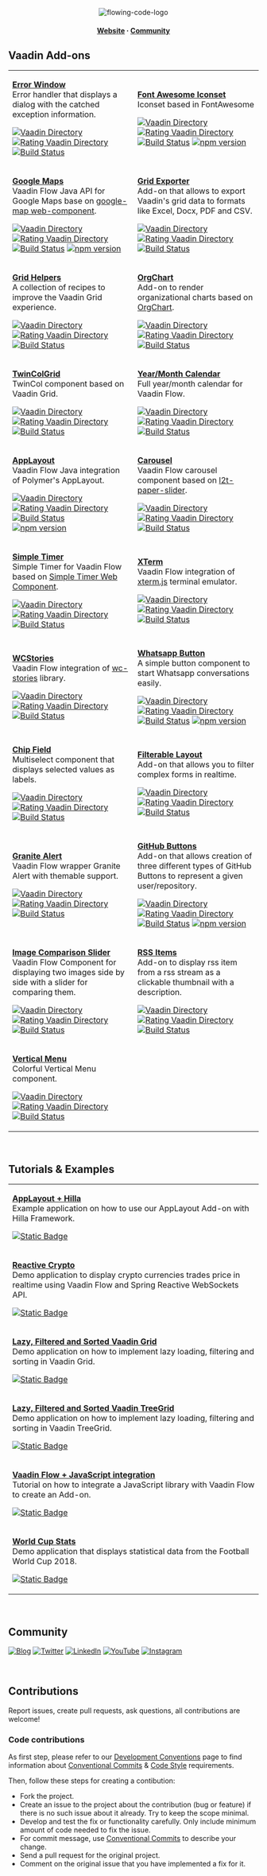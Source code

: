 <div align="center">

![flowing-code-logo](https://github.com/FlowingCode/.github/assets/30666649/f1adf7fc-8cea-4f19-9193-010b267efcc1)

#### [Website](https://www.flowingcode.com) · [Community](#community)

</div>

## Vaadin Add-ons

<table width="100%">
<tr>
  <td width="50%">

  [**Error Window**](https://github.com/FlowingCode/ErrorWindowAddon)  
  Error handler that displays a dialog with the catched exception information.
  
  [![Vaadin Directory](https://img.shields.io/vaadin-directory/v/error-window-add-on)](https://vaadin.com/directory/component/error-window-add-on)
  [![Rating Vaadin Directory](https://img.shields.io/vaadin-directory/star/error-window-add-on)](https://vaadin.com/directory/component/error-window-add-on)
  [![Build Status](https://jenkins.flowingcode.com/job/ErrorWindow-14-addon/badge/icon)](https://jenkins.flowingcode.com/job/ErrorWindow-14-addon)
  </td>

  <td width="50%">

  [**Font Awesome Iconset**](https://github.com/FlowingCode/FontAwesomeIronIconset)  
  Iconset based in FontAwesome
  
  [![Vaadin Directory](https://img.shields.io/vaadin-directory/v/fontawesome-iron-iconset)](https://vaadin.com/directory/component/fontawesome-iron-iconset)
  [![Rating Vaadin Directory](https://img.shields.io/vaadin-directory/star/fontawesome-iron-iconset)](https://vaadin.com/directory/component/fontawesome-iron-iconset)
  [![Build Status](https://jenkins.flowingcode.com/job/FontAwesomeIronIconset-14-addon/badge/icon)](https://jenkins.flowingcode.com/job/FontAwesomeIronIconset-14-addon)
  [![npm version](https://img.shields.io/npm/v/%40flowingcode%2Ffont-awesome-iron-iconset)](https://www.npmjs.com/package/@flowingcode/font-awesome-iron-iconset)
  </td>
</tr>
<tr>
  <td width="50%">

  [**Google Maps**](https://github.com/FlowingCode/GoogleMapsAddon)  
  Vaadin Flow Java API for Google Maps base on [google-map web-component](https://github.com/FlowingCode/google-map).
  
  [![Vaadin Directory](https://img.shields.io/vaadin-directory/v/google-maps-addon)](https://vaadin.com/directory/component/google-maps-addon)
  [![Rating Vaadin Directory](https://img.shields.io/vaadin-directory/star/google-maps-addon)](https://vaadin.com/directory/component/google-maps-addon)
  [![Build Status](https://jenkins.flowingcode.com/job/GoogleMaps-14-addon/badge/icon)](https://jenkins.flowingcode.com/job/GoogleMaps-14-addon)
  [![npm version](https://img.shields.io/npm/v/%40flowingcode%2Fgoogle-map)](https://www.npmjs.com/package/@flowingcode/google-map)
  
  </td>

  <td width="50%">

  [**Grid Exporter**](https://github.com/FlowingCode/GridExporterAddon)  
  Add-on that allows to export Vaadin's grid data to formats like Excel, Docx, PDF and CSV.
  
  [![Vaadin Directory](https://img.shields.io/vaadin-directory/v/grid-exporter-add-on)](https://vaadin.com/directory/component/grid-exporter-add-on)
  [![Rating Vaadin Directory](https://img.shields.io/vaadin-directory/star/grid-exporter-add-on)](https://vaadin.com/directory/component/grid-exporter-add-on)
  [![Build Status](https://jenkins.flowingcode.com/job/GridExporter-addon/badge/icon)](https://jenkins.flowingcode.com/job/GridExporter-addon)  
  </td>
</tr>

<tr>
  <td width="50%">

  [**Grid Helpers**](https://github.com/FlowingCode/GridHelpers)  
  A collection of recipes to improve the Vaadin Grid experience.
  
  [![Vaadin Directory](https://img.shields.io/vaadin-directory/v/grid-helpers-add-on)](https://vaadin.com/directory/component/grid-helpers-add-on)
  [![Rating Vaadin Directory](https://img.shields.io/vaadin-directory/star/grid-helpers-add-on)](https://vaadin.com/directory/component/grid-helpers-add-on)
  [![Build Status](https://jenkins.flowingcode.com/job/GridHelpers-addon/badge/icon)](https://jenkins.flowingcode.com/job/GridHelpers-addon)  
  </td>

  <td width="50%">

  [**OrgChart**](https://github.com/FlowingCode/OrgChartAddon)  
  Add-on to render organizational charts based on [OrgChart](https://github.com/dabeng/OrgChart).
  
  [![Vaadin Directory](https://img.shields.io/vaadin-directory/v/orgchart-add-on)](https://vaadin.com/directory/component/orgchart-add-on)
  [![Rating Vaadin Directory](https://img.shields.io/vaadin-directory/star/orgchart-add-on)](https://vaadin.com/directory/component/orgchart-add-on)
  [![Build Status](https://jenkins.flowingcode.com/job/OrgChart-14-addon/badge/icon)](https://jenkins.flowingcode.com/job/OrgChart-14-addon/)
  </td>
</tr>

<tr>
  <td width="50%">

  [**TwinColGrid**](https://github.com/FlowingCode/TwinColGridAddon)  
  TwinCol component based on Vaadin Grid.
  
  [![Vaadin Directory](https://img.shields.io/vaadin-directory/v/twincolgrid-add-on)](https://vaadin.com/directory/component/twincolgrid-add-on)
  [![Rating Vaadin Directory](https://img.shields.io/vaadin-directory/star/twincolgrid-add-on)](https://vaadin.com/directory/component/twincolgrid-add-on)
  [![Build Status](https://jenkins.flowingcode.com/job/TwinColGrid-14-addon/badge/icon)](https://jenkins.flowingcode.com/job/TwinColGrid-14-addon)  
  </td>

  <td width="50%">

  [**Year/Month Calendar**](https://github.com/FlowingCode/YearMonthCalendarAddon)  
  Full year/month calendar for Vaadin Flow.
  
  [![Vaadin Directory](https://img.shields.io/vaadin-directory/v/year-month-calendar-add-on)](https://vaadin.com/directory/component/year-month-calendar-add-on)
  [![Rating Vaadin Directory](https://img.shields.io/vaadin-directory/star/year-month-calendar-add-on)](https://vaadin.com/directory/component/year-month-calendar-add-on)
  [![Build Status](https://jenkins.flowingcode.com/job/YearMonthCalendar-addon/badge/icon)](https://jenkins.flowingcode.com/job/YearMonthCalendar-addon)
  </td>
</tr>

<tr>
  <td width="50%">

  [**AppLayout**](https://github.com/FlowingCode/AppLayoutAddon)  
  Vaadin Flow Java integration of Polymer's AppLayout.
  
  [![Vaadin Directory](https://img.shields.io/vaadin-directory/v/app-layout-addon)](https://vaadin.com/directory/component/app-layout-addon)
  [![Rating Vaadin Directory](https://img.shields.io/vaadin-directory/star/app-layout-addon)](https://vaadin.com/directory/component/app-layout-addon)
  [![Build Status](https://jenkins.flowingcode.com/job/AppLayout-5.x-addon/badge/icon)](https://jenkins.flowingcode.com/job/AppLayout-5.x-addon)  
  [![npm version](https://img.shields.io/npm/v/%40flowingcode%2Ffc-applayout)](https://www.npmjs.com/package/@flowingcode/fc-applayout)
  </td>

  <td width="50%">

  [**Carousel**](https://github.com/FlowingCode/CarouselAddon)  
  Vaadin Flow carousel component based on [l2t-paper-slider](@xpertsea/paper-slider).
  
  [![Vaadin Directory](https://img.shields.io/vaadin-directory/v/carousel-addon)](https://vaadin.com/directory/component/carousel-addon)
  [![Rating Vaadin Directory](https://img.shields.io/vaadin-directory/star/carousel-addon)](https://vaadin.com/directory/component/carousel-addon)
  [![Build Status](https://jenkins.flowingcode.com/buildStatus/icon?job=Carousel-addon)](https://jenkins.flowingcode.com/job/Carousel-addon)
  </td>
</tr>

<tr>
  <td width="50%">

  [**Simple Timer**](https://github.com/FlowingCode/SimpleTimerAddon)  
  Simple Timer for Vaadin Flow based on [Simple Timer Web Component](https://github.com/annsonn/simple-timer).
  
  [![Vaadin Directory](https://img.shields.io/vaadin-directory/v/simple-timer-addon)](https://vaadin.com/directory/component/simple-timer-addon)
  [![Rating Vaadin Directory](https://img.shields.io/vaadin-directory/star/simple-timer-addon)](https://vaadin.com/directory/component/simple-timer-addon)
  [![Build Status](https://jenkins.flowingcode.com/job/SimpleTimer-14-addon/badge/icon)](https://jenkins.flowingcode.com/job/simple-timer-addon) 
  </td>

  <td width="50%">

  [**XTerm**](https://github.com/FlowingCode/XTermConsoleAddon)  
  Vaadin Flow integration of [xterm.js](https://xtermjs.org/) terminal emulator.
  
  [![Vaadin Directory](https://img.shields.io/vaadin-directory/v/xterm-console-addon)](https://vaadin.com/directory/component/xterm-console-addon)
  [![Rating Vaadin Directory](https://img.shields.io/vaadin-directory/star/xterm-console-addon)](https://vaadin.com/directory/component/xterm-console-addon)
  [![Build Status](https://jenkins.flowingcode.com/job/XTerm-2-addon/badge/icon)](https://jenkins.flowingcode.com/job/XTerm-2-addon)
  </td>
</tr>

<tr>
  <td width="50%">

  [**WCStories**](https://github.com/FlowingCode/WCStoriesAddon)  
  Vaadin Flow integration of [wc-stories](@gugadev/wc-stories) library.
  
  [![Vaadin Directory](https://img.shields.io/vaadin-directory/v/wc-stories-addon)](https://vaadin.com/directory/component/wc-stories-addon)
  [![Rating Vaadin Directory](https://img.shields.io/vaadin-directory/star/wc-stories-addon)](https://vaadin.com/directory/component/wc-stories-addon)
  [![Build Status](https://jenkins.flowingcode.com/job/WCStories-23-addon/badge/icon)](https://jenkins.flowingcode.com/job/WCStories-23-addon)  
  </td>

  <td width="50%">

  [**Whatsapp Button**](https://github.com/FlowingCode/WhatsappButton)  
  A simple button component to start Whatsapp conversations easily.
  
  [![Vaadin Directory](https://img.shields.io/vaadin-directory/v/whatsapp-button-add-on)](https://vaadin.com/directory/component/whatsapp-button-add-on)
  [![Rating Vaadin Directory](https://img.shields.io/vaadin-directory/star/whatsapp-button-add-on)](https://vaadin.com/directory/component/whatsapp-button-add-on)
  [![Build Status](https://jenkins.flowingcode.com/job/WhatsappButton-addon/badge/icon)](https://jenkins.flowingcode.com/job/WhatsappButton-addon)
  [![npm version](https://img.shields.io/npm/v/%40flowingcode%2Ffc-whatsapp-button)](https://www.npmjs.com/package/@flowingcode/fc-whatsapp-button)
  </td>
</tr>

<tr>
  <td width="50%">

  [**Chip Field**](https://github.com/FlowingCode/ChipFieldAddon)  
  Multiselect component that displays selected values as labels.
  
  [![Vaadin Directory](https://img.shields.io/vaadin-directory/v/chipfield-addon)](https://vaadin.com/directory/component/chipfield-addon)
  [![Rating Vaadin Directory](https://img.shields.io/vaadin-directory/star/chipfield-addon)](https://vaadin.com/directory/component/chipfield-addon)
  [![Build Status](https://jenkins.flowingcode.com/buildStatus/icon?job=ChipField-14-addon)](https://jenkins.flowingcode.com/job/ChipField-14-addon/)
  </td>

  <td width="50%">

  [**Filterable Layout**](https://github.com/FlowingCode/FilterableLayoutAddon)  
  Add-on that allows you to filter complex forms in realtime.
  
  [![Vaadin Directory](https://img.shields.io/vaadin-directory/v/filterable-layout-add-on)](https://vaadin.com/directory/component/filterable-layout-add-on)
  [![Rating Vaadin Directory](https://img.shields.io/vaadin-directory/star/filterable-layout-add-on)](https://vaadin.com/directory/component/filterable-layout-add-on)
  [![Build Status](https://jenkins.flowingcode.com/buildStatus/icon?job=FilterableLayout-14-addon)](https://jenkins.flowingcode.com/job/FilterableLayout-14-addon)   
  </td>
</tr>

<tr>
  <td width="50%">

  [**Granite Alert**](https://github.com/FlowingCode/GraniteAlertAddon)  
  Vaadin Flow wrapper Granite Alert with themable support.
  
  [![Vaadin Directory](https://img.shields.io/vaadin-directory/v/granite-alert)](https://vaadin.com/directory/component/granite-alert)
  [![Rating Vaadin Directory](https://img.shields.io/vaadin-directory/star/granite-alert)](https://vaadin.com/directory/component/granite-alert)
  [![Build Status](https://jenkins.flowingcode.com/job/GraniteAlert-14-addon/badge/icon)](https://jenkins.flowingcode.com/job/GraniteAlert-14-addon)    
  </td>

  <td width="50%">

  [**GitHub Buttons**](https://github.com/FlowingCode/GitHubButtons)  
  Add-on that allows creation of three different types of GitHub Buttons to represent a given user/repository.
  
  [![Vaadin Directory](https://img.shields.io/vaadin-directory/v/github-buttons-add-on)](https://vaadin.com/directory/component/github-buttons-add-on)
  [![Rating Vaadin Directory](https://img.shields.io/vaadin-directory/star/github-buttons-add-on)](https://vaadin.com/directory/component/github-buttons-add-on)
  [![Build Status](https://jenkins.flowingcode.com/job/GithubButtons-addon/badge/icon)](https://jenkins.flowingcode.com/job/GithubButtons-addon)
  [![npm version](https://img.shields.io/npm/v/%40flowingcode%2Fwc-ngx-github-buttons)](https://www.npmjs.com/package/@flowingcode/wc-ngx-github-buttons)
  </td>
</tr>

<tr>
  <td width="50%">

  [**Image Comparison Slider**](https://github.com/FlowingCode/ImageComparisonSliderAddon)  
  Vaadin Flow Component for displaying two images side by side with a slider for comparing them.
  
  [![Vaadin Directory](https://img.shields.io/vaadin-directory/v/image-comparison-slider-add-on)](https://vaadin.com/directory/component/image-comparison-slider-add-on)
  [![Rating Vaadin Directory](https://img.shields.io/vaadin-directory/star/image-comparison-slider-add-on)](https://vaadin.com/directory/component/image-comparison-slider-add-on)
  [![Build Status](https://jenkins.flowingcode.com/job/ImageComparisonSlider-addon/badge/icon)](https://jenkins.flowingcode.com/job/image-comparison-slider-addon)   
  </td>

  <td width="50%">

  [**RSS Items**](https://github.com/FlowingCode/RssItemsAddon)  
  Add-on to display rss item from a rss stream as a clickable thumbnail with a description.
  
  [![Vaadin Directory](https://img.shields.io/vaadin-directory/v/rss-items)](https://vaadin.com/directory/component/rss-items)
  [![Rating Vaadin Directory](https://img.shields.io/vaadin-directory/star/rss-items)](https://vaadin.com/directory/component/rss-items)
  [![Build Status](https://jenkins.flowingcode.com/job/RssItems-14-addon/badge/icon)](https://jenkins.flowingcode.com/job/RssItems-14-addon)   
  </td>
</tr>

<tr>
  <td width="50%">

  [**Vertical Menu**](https://github.com/FlowingCode/VerticalMenuAddon)  
  Colorful Vertical Menu component.
  
  [![Vaadin Directory](https://img.shields.io/vaadin-directory/v/vertical-menu-addon)](https://vaadin.com/directory/component/vertical-menu-addon)
  [![Rating Vaadin Directory](https://img.shields.io/vaadin-directory/star/vertical-menu-addon)](https://vaadin.com/directory/component/vertical-menu-addon)
  [![Build Status](https://jenkins.flowingcode.com/job/VerticalMenu-addon/badge/icon)](https://jenkins.flowingcode.com/job/VerticalMenu-addon) 
  </td>

</tr>

</table>

<br>

## Tutorials & Examples

<table width="100%">

<tr>
  <td width="100%">

  [**AppLayout + Hilla**](https://github.com/FlowingCode/AppLayoutHillaExample)  
  Example application on how to use our AppLayout Add-on with Hilla Framework.
  
  [![Static Badge](https://img.shields.io/badge/BLOG_POST-740098?style=flat-square&color=%23740098)](https://www.flowingcode.com/en/using-our-applayout-in-a-hilla-application/)

  </td>
</tr>

<tr>
  <td width="100%">

  [**Reactive Crypto**](https://www.flowingcode.com/en/display-realtime-crypto-prices-vaadin-spring/)  
  Demo application to display crypto currencies trades price in realtime using Vaadin Flow and Spring Reactive WebSockets API.
  
  [![Static Badge](https://img.shields.io/badge/BLOG_POST-740098?style=flat-square&color=%23740098)](https://www.flowingcode.com/en/display-realtime-crypto-prices-vaadin-spring/)

  </td>
</tr>

<tr>
  <td width="100%">

  [**Lazy, Filtered and Sorted Vaadin Grid**](https://github.com/FlowingCode/LazyFilteredSortedGrid)  
  Demo application on how to implement lazy loading, filtering and sorting in Vaadin Grid.
  
  [![Static Badge](https://img.shields.io/badge/BLOG_POST-740098?style=flat-square&color=%23740098)](https://www.flowingcode.com/en/lazy-filtered-and-sorted-vaadin-grid-using-external-data-source/)

  </td>
</tr>

<tr>
  <td width="100%">

  [**Lazy, Filtered and Sorted Vaadin TreeGrid**](https://github.com/FlowingCode/LazyFilteredSortedTreeGrid)  
  Demo application on how to implement lazy loading, filtering and sorting in Vaadin TreeGrid.
  
  [![Static Badge](https://img.shields.io/badge/BLOG_POST-740098?style=flat-square&color=%23740098)](https://www.flowingcode.com/en/vaadin-tree-grid-lazy-loading-filtering-sorting/)

  </td>
</tr>

<tr>
  <td width="100%">

  [**Vaadin Flow + JavaScript integration**](https://github.com/FlowingCode/JavascriptFlowTutorial)  
  Tutorial on how to integrate a JavaScript library with Vaadin Flow to create an Add-on. 
  
  [![Static Badge](https://img.shields.io/badge/BLOG_POST-740098?style=flat-square&color=%23740098)](https://www.flowingcode.com/en/creating-a-vaadin-flow-server-side-api-for-a-javascript-component/)

  </td>
</tr>

<tr>
  <td width="100%">

  [**World Cup Stats**](https://github.com/FlowingCode/WorldcupStats)  
  Demo application that displays statistical data from the Football World Cup 2018.
  
  [![Static Badge](https://img.shields.io/badge/BLOG_POST-740098?style=flat-square&color=%23740098)](https://www.flowingcode.com/2018/07/vaadin-10-spring-demo-application-world.html)

  </td>
</tr>

</table>

<br>

## Community
<!--- Community badges from https://github.com/Ileriayo/markdown-badges -->

[![Blog](https://img.shields.io/badge/Blog-%2312100E.svg?style=for-the-badge)](https://www.flowingcode.com/en/blog/)
[![Twitter](https://img.shields.io/badge/Twitter-%231DA1F2.svg?style=for-the-badge&logo=Twitter&logoColor=white)](https://twitter.com/flowingcode)
[![LinkedIn](https://img.shields.io/badge/linkedin-%230077B5.svg?style=for-the-badge&logo=linkedin&logoColor=white)](https://www.linkedin.com/company/24971175)
[![YouTube](https://img.shields.io/badge/YouTube-%23FF0000.svg?style=for-the-badge&logo=YouTube&logoColor=white)](https://youtube.com/@flowingcode)
[![Instagram](https://img.shields.io/badge/Instagram-%23E4405F.svg?style=for-the-badge&logo=Instagram&logoColor=white)](https://www.instagram.com/flowingcode/)

<br>

## Contributions 

Report issues, create pull requests, ask questions, all contributions are welcome!

### Code contributions 

As first step, please refer to our [Development Conventions](https://github.com/FlowingCode/DevelopmentConventions) page to find information about [Conventional Commits](https://github.com/FlowingCode/DevelopmentConventions/blob/main/conventional-commits.md) & [Code Style](https://github.com/FlowingCode/DevelopmentConventions/blob/main/code-style.md) requirements.

Then, follow these steps for creating a contibution:

- Fork the project.
- Create an issue to the project about the contribution (bug or feature) if there is no such issue about it already. Try to keep the scope minimal.
- Develop and test the fix or functionality carefully. Only include minimum amount of code needed to fix the issue.
- For commit message, use [Conventional Commits](https://github.com/FlowingCode/DevelopmentConventions/blob/main/conventional-commits.md) to describe your change.
- Send a pull request for the original project.
- Comment on the original issue that you have implemented a fix for it.

<br>
